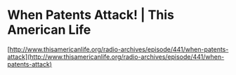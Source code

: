 <!--
id: 8131978887
link: http://tumblr.atmos.org/post/8131978887/when-patents-attack-this-american-life
slug: when-patents-attack-this-american-life
date: Wed Jul 27 2011 09:17:50 GMT-0700 (PDT)
publish: 2011-07-027
tags: 
title: When Patents Attack! | This American Life
-->


When Patents Attack! | This American Life
=========================================

[http://www.thisamericanlife.org/radio-archives/episode/441/when-patents-attack](http://www.thisamericanlife.org/radio-archives/episode/441/when-patents-attack)

